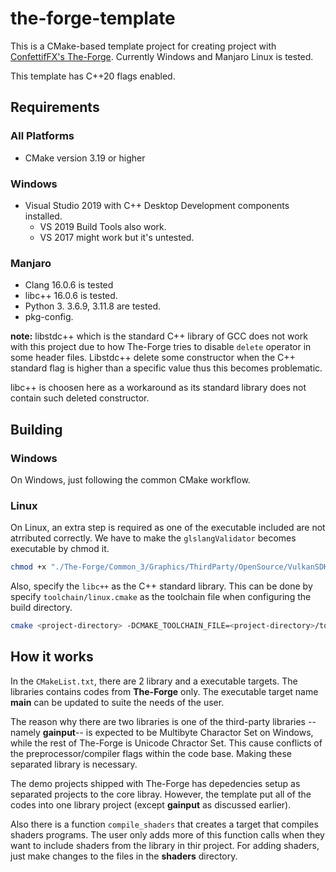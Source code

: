 # the-forge-template

This is a CMake-based template project for creating project with [ConfettifFX's The-Forge](https://github.com/ConfettiFX/The-Forge). 
Currently Windows and Manjaro Linux is tested.

This template has C++20 flags enabled.

## Requirements

### All Platforms

* CMake version 3.19 or higher

### Windows

* Visual Studio 2019 with C++ Desktop Development components installed.
  * VS 2019 Build Tools also work.
  * VS 2017 might work but it's untested.

### Manjaro

* Clang 16.0.6 is tested
* libc++ 16.0.6 is tested.
* Python 3. 3.6.9, 3.11.8 are tested.
* pkg-config.

**note:** libstdc++ which is the standard C++ library of GCC does not work with this project due to how The-Forge tries
to disable `delete` operator in some header files. Libstdc++ delete some constructor when the C++ standard flag is
higher than a specific value thus this becomes problematic. 

libc++ is choosen here as a workaround as its standard library does not contain such deleted constructor.

## Building

### Windows

On Windows, just following the common CMake workflow.  

### Linux
On Linux, an extra step is required as one of the executable included are not atrributed correctly. We have to
make the `glslangValidator` becomes executable by chmod it.

```sh
chmod +x "./The-Forge/Common_3/Graphics/ThirdParty/OpenSource/VulkanSDK/bin/Linux/glslangValidator"
```

Also, specify the `libc++` as the C++ standard library. This can be done by specify `toolchain/linux.cmake` as
the toolchain file when configuring the build directory.

```sh
cmake <project-directory> -DCMAKE_TOOLCHAIN_FILE=<project-directory>/toolchain/linux.cmake    
```

## How it works

In the `CMakeList.txt`, there are 2 library and a executable targets. The libraries contains codes from **The-Forge**
only. The executable target name **main** can be updated to suite the needs of the user.

The reason why there are two libraries is one of the third-party libraries -- namely **gainput**-- is expected to be
Multibyte Charactor Set on Windows, while the rest of The-Forge is Unicode Chractor Set. This cause conflicts
of the preprocessor/compiler flags within the code base. Making these separated library is necessary.

The demo projects shipped with The-Forge has depedencies setup as separated projects to the core libray. However,
the template put all of the codes into one library project (except **gainput** as discussed earlier).

Also there is a function `compile_shaders` that creates a target that compiles shaders programs. The user only adds
more of this function calls when they want to include shaders from the library in thir project. For adding shaders,
just make changes to the files in the **shaders** directory. 